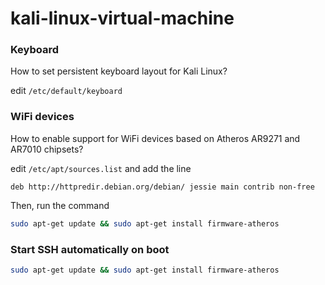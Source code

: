 # kali-linux-virtual-machine

### Keyboard
How to set persistent keyboard layout for Kali Linux?

edit `/etc/default/keyboard`

### WiFi devices
How to enable support for WiFi devices based on Atheros AR9271 and AR7010 chipsets?

edit `/etc/apt/sources.list` and add the line

`deb http://httpredir.debian.org/debian/ jessie main contrib non-free`


Then, run the command
```bash
sudo apt-get update && sudo apt-get install firmware-atheros
```

### Start SSH automatically on boot
```bash
sudo apt-get update && sudo apt-get install firmware-atheros
```
